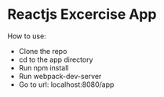 <h1>Reactjs Excercise App</h1>
How to use: 
<ul>
<li>Clone the repo</li>
<li>cd to the app directory</li>
<li>Run npm install</li>
<li>Run webpack-dev-server</li>
<li>Go to url: localhost:8080/app</li>
</ul>
